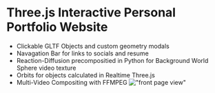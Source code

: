 # Three.js Interactive Personal Portfolio Website
- Clickable GLTF Objects and custom geometry modals
- Navagation Bar for links to socials and resume
- Reaction-Diffusion precompositied in Python for Background World Sphere video texture
- Orbits for objects calculated in Realtime Three.js
- Multi-Video Compositing with FFMPEG
!["front page view"](https://github.com/d-tidwell/darek-tidwell-portfolio/blob/main/img_2d/Screenshot%202023-04-27%20163152.png?raw=true)
